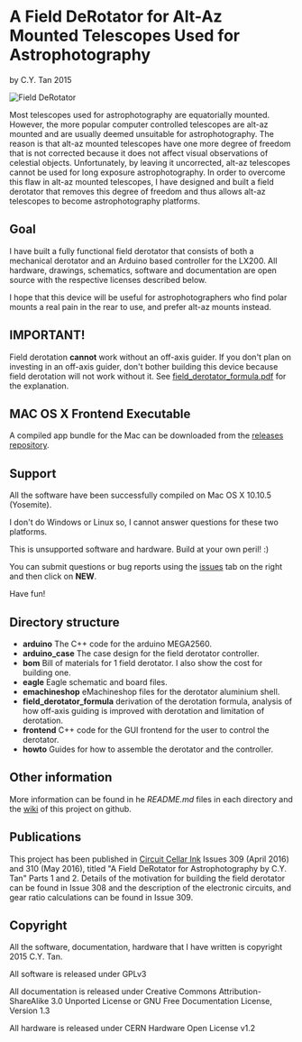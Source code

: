 # A Field DeRotator for Alt-Az Mounted Telescopes Used for Astrophotography

by C.Y. Tan 2015

![Field DeRotator](https://github.com/cytan299/field_derotator/blob/master/frontend/derot/help/introduction/pics/controller_derotator.png)

Most telescopes used for astrophotography are equatorially
mounted. However, the more popular computer controlled telescopes are
alt-az mounted and are usually deemed unsuitable for
astrophotography. The reason is that alt-az mounted telescopes have
one more degree of freedom that is not corrected because it does not
affect visual observations of celestial objects. Unfortunately, by
leaving it uncorrected, alt-az telescopes cannot be used for long
exposure astrophotography. In order to overcome this flaw in alt-az
mounted telescopes, I have designed and built a field derotator that
removes this degree of freedom and thus allows alt-az telescopes to
become astrophotography platforms.

## Goal

I have built a fully functional field derotator that consists of both
a mechanical derotator and an Arduino based controller for the
LX200. All hardware, drawings, schematics, software and documentation
are open source with the respective licenses described below.

I hope that this device will be useful for astrophotographers who find
polar mounts a real pain in the rear to use, and prefer alt-az mounts
instead.

## IMPORTANT!

Field derotation **cannot** work without an off-axis guider. If you
don't plan on investing in an off-axis guider, don't bother building
this device because field derotation will not work without it.  See
[field_derotator_formula.pdf](field_derotator_formula/field_derotator_formula.pdf)
for the explanation.

## MAC OS X Frontend Executable

A compiled app bundle for the Mac can be downloaded from the
[releases repository](https://github.com/cytan299/field_derotator/releases).

## Support

All the software have been successfully compiled on Mac OS X 10.10.5
(Yosemite).

I don't do Windows or Linux so, I cannot answer questions for these
two platforms.

This is unsupported software and hardware. Build at your own peril! :)

You can submit questions or bug reports using the
[issues](https://github.com/cytan299/field_derotator/issues) tab on
the right and then click on **NEW**.

Have fun!

## Directory structure

* **arduino** The C++ code for the arduino MEGA2560.
* **arduino_case** The case design for the field derotator controller.
* **bom** Bill of materials for 1 field derotator. I also show the
  cost for building one.
* **eagle** Eagle schematic and board files.
* **emachineshop** eMachineshop files for the derotator aluminium
shell.
* **field_derotator_formula** derivation of the derotation formula,
  analysis of how off-axis guiding is improved with derotation and
  limitation of derotation.
* **frontend** C++ code for the GUI frontend for the user to control
the derotator.
* **howto** Guides for how to assemble the derotator and the
controller.

## Other information

More information can be found in he *README.md* files in each
directory and the
[wiki](https://github.com/cytan299/field_derotator/wiki/A-Field-DeRotator-for-Alt-Az-Telescopes-Used-for-Astrophotography)
of this project on github.

## Publications

This project has been published in
[Circuit Cellar Ink](http://www.circuitcellar.com) Issues 309 (April
2016) and 310 (May 2016), titled "A Field DeRotator for
Astrophotography by C.Y. Tan" Parts 1 and 2. Details of the motivation
for building the field derotator can be found in Issue 308 and the
description of the electronic circuits, and gear ratio calculations
can be found in Issue 309.

## Copyright
All the software, documentation, hardware that I have written is
copyright 2015 C.Y. Tan.

All software is released under GPLv3

All documentation is released under Creative Commons
Attribution-ShareAlike 3.0 Unported License or GNU Free
Documentation License, Version 1.3

All hardware is released under CERN Hardware Open License v1.2



